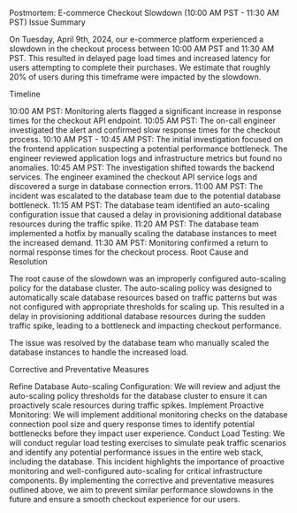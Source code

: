 Postmortem: E-commerce Checkout Slowdown (10:00 AM PST - 11:30 AM PST)
Issue Summary

On Tuesday, April 9th, 2024, our e-commerce platform experienced a slowdown in the checkout process between 10:00 AM PST and 11:30 AM PST. This resulted in delayed page load times and increased latency for users attempting to complete their purchases. We estimate that roughly 20% of users during this timeframe were impacted by the slowdown.

Timeline

10:00 AM PST: Monitoring alerts flagged a significant increase in response times for the checkout API endpoint.
10:05 AM PST: The on-call engineer investigated the alert and confirmed slow response times for the checkout process.
10:10 AM PST - 10:45 AM PST: The initial investigation focused on the frontend application suspecting a potential performance bottleneck. The engineer reviewed application logs and infrastructure metrics but found no anomalies.
10:45 AM PST: The investigation shifted towards the backend services. The engineer examined the checkout API service logs and discovered a surge in database connection errors.
11:00 AM PST: The incident was escalated to the database team due to the potential database bottleneck.
11:15 AM PST: The database team identified an auto-scaling configuration issue that caused a delay in provisioning additional database resources during the traffic spike.
11:20 AM PST: The database team implemented a hotfix by manually scaling the database instances to meet the increased demand.
11:30 AM PST: Monitoring confirmed a return to normal response times for the checkout process.
Root Cause and Resolution

The root cause of the slowdown was an improperly configured auto-scaling policy for the database cluster. The auto-scaling policy was designed to automatically scale database resources based on traffic patterns but was not configured with appropriate thresholds for scaling up. This resulted in a delay in provisioning additional database resources during the sudden traffic spike, leading to a bottleneck and impacting checkout performance.

The issue was resolved by the database team who manually scaled the database instances to handle the increased load.

Corrective and Preventative Measures

Refine Database Auto-scaling Configuration: We will review and adjust the auto-scaling policy thresholds for the database cluster to ensure it can proactively scale resources during traffic spikes.
Implement Proactive Monitoring: We will implement additional monitoring checks on the database connection pool size and query response times to identify potential bottlenecks before they impact user experience.
Conduct Load Testing: We will conduct regular load testing exercises to simulate peak traffic scenarios and identify any potential performance issues in the entire web stack, including the database.
This incident highlights the importance of proactive monitoring and well-configured auto-scaling for critical infrastructure components. By implementing the corrective and preventative measures outlined above, we aim to prevent similar performance slowdowns in the future and ensure a smooth checkout experience for our users.
